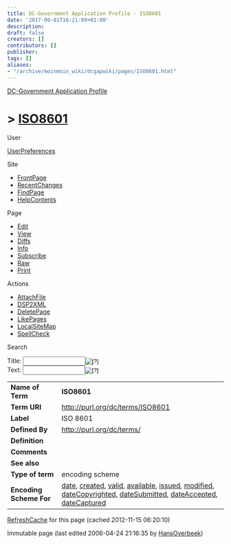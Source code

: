 ```yaml
---
title: DC-Government Application Profile - ISO8601
date: '2017-09-01T16:21:09+01:00'
description: 
draft: false
creators: []
contributors: []
publisher: 
tags: []
aliases:
- "/archive/moinmoin_wiki/dcgapwiki/pages/ISO8601.html"
---
```


 [DC-Government Application Profile](http://dublincore.org/dcgapwiki/FrontPage)

# > [ISO8601](http://dublincore.org/dcgapwiki/ISO8601?action=fullsearch&value=ISO8601&literal=1&case=1&context=40 "Click here to do a full-text search for this title")

User

 [UserPreferences](http://dublincore.org/dcgapwiki/UserPreferences)

Site

- [FrontPage](http://dublincore.org/dcgapwiki/FrontPage)
- [RecentChanges](http://dublincore.org/dcgapwiki/RecentChanges)
- [FindPage](http://dublincore.org/dcgapwiki/FindPage)
- [HelpContents](http://dublincore.org/dcgapwiki/HelpContents)

Page

- [Edit](http://dublincore.org/dcgapwiki/ISO8601?action=edit "Edit")
- [View](http://dublincore.org/dcgapwiki/ISO8601 "View")
- [Diffs](http://dublincore.org/dcgapwiki/ISO8601?action=diff "Diffs")
- [Info](http://dublincore.org/dcgapwiki/ISO8601?action=info "Info")
- [Subscribe](http://dublincore.org/dcgapwiki/ISO8601?action=subscribe "Subscribe")
- [Raw](http://dublincore.org/dcgapwiki/ISO8601?action=raw "Raw")
- [Print](http://dublincore.org/dcgapwiki/ISO8601?action=print "Print")

Actions

- [AttachFile](http://dublincore.org/dcgapwiki/ISO8601?action=AttachFile)
- [DSP2XML](http://dublincore.org/dcgapwiki/ISO8601?action=DSP2XML)
- [DeletePage](http://dublincore.org/dcgapwiki/ISO8601?action=DeletePage)
- [LikePages](http://dublincore.org/dcgapwiki/ISO8601?action=LikePages)
- [LocalSiteMap](http://dublincore.org/dcgapwiki/ISO8601?action=LocalSiteMap)
- [SpellCheck](http://dublincore.org/dcgapwiki/ISO8601?action=SpellCheck)

Search

<form method="POST" action="/dcgapwiki/ISO8601">
<p>
<input name="action" value="inlinesearch" type="hidden">
<input name="context" value="40" type="hidden">
Title: <input name="text_title" size="15" maxlength="50" type="text"><input src="ISO8601_files/moin-search.png" name="button_title" alt="[?]" type="image"><br>Text: <input name="text_full" size="15" maxlength="50" type="text"><input src="ISO8601_files/moin-search.png" name="button_full" alt="[?]" type="image">
</p>
</form>

<table>
  <tbody>
    <tr>
      <td>
        <strong>Name of Term</strong>
      </td>
      <td>
        <strong>ISO8601</strong>
      </td>
    </tr>
    <tr>
      <td>
        <strong>Term URI</strong>
      </td>
      <td>
        <a href="http://purl.org/dc/terms/ISO8601">http://purl.org/dc/terms/ISO8601</a>
      </td>
    </tr>
    <tr>
      <td>
        <strong>Label</strong>
      </td>
      <td>
        ISO 8601</td>
    </tr>
    <tr>
      <td>
        <strong>Defined By</strong>
      </td>
      <td>
        <a href="http://purl.org/dc/terms/">http://purl.org/dc/terms/</a>
      </td>
    </tr>
    <tr>
      <td>
        <strong>Definition</strong>
      </td>
      <td colspan="2" align="center">
      </td>
    </tr>
    <tr>
      <td>
        <strong>Comments</strong>
      </td>
      <td colspan="2" align="center">
      </td>
    </tr>
    <tr>
      <td>
        <strong>See also</strong>
      </td>
      <td colspan="2" align="center">
      </td>
    </tr>
    <tr>
      <td>
        <strong>Type of term</strong>
      </td>
      <td>
        encoding scheme</td>
    </tr>
    <tr>
      <td>
        <strong>Encoding Scheme For</strong>
      </td>
      <td>
        <a href="http://dublincore.org/dcgapwiki/date">date</a>, <a href="http://dublincore.org/dcgapwiki/created">created</a>, <a href="http://dublincore.org/dcgapwiki/valid">valid</a>, <a href="http://dublincore.org/dcgapwiki/available">available</a>, <a href="http://dublincore.org/dcgapwiki/issued">issued</a>, <a href="http://dublincore.org/dcgapwiki/modified">modified</a>, <a href="http://dublincore.org/dcgapwiki/dateCopyrighted">dateCopyrighted</a>, <a class="nonexistent" href="http://dublincore.org/dcgapwiki/dateSubmitted">dateSubmitted</a>, <a class="nonexistent" href="http://dublincore.org/dcgapwiki/dateAccepted">dateAccepted</a>, <a href="http://dublincore.org/dcgapwiki/dateCaptured">dateCaptured</a>
      </td>
    </tr>
  </tbody>
</table>


 [RefreshCache](http://dublincore.org/dcgapwiki/ISO8601?action=refresh&arena=Page.py&key=ISO8601.text_html) for this page (cached 2012-11-15 06:20:10)  

Immutable page (last edited 2006-04-24 21:16:35 by [HansOverbeek](http://dublincore.org/dcgapwiki/HansOverbeek))

